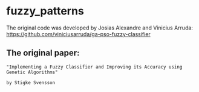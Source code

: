 # fuzzy_patterns

The original code was developed by Josias Alexandre and Vinicius Arruda: https://github.com/viniciusarruda/ga-pso-fuzzy-classifier

## The original paper:

    "Implementing a Fuzzy Classifier and Improving its Accuracy using Genetic Algorithms"

    by Stigke Svensson
